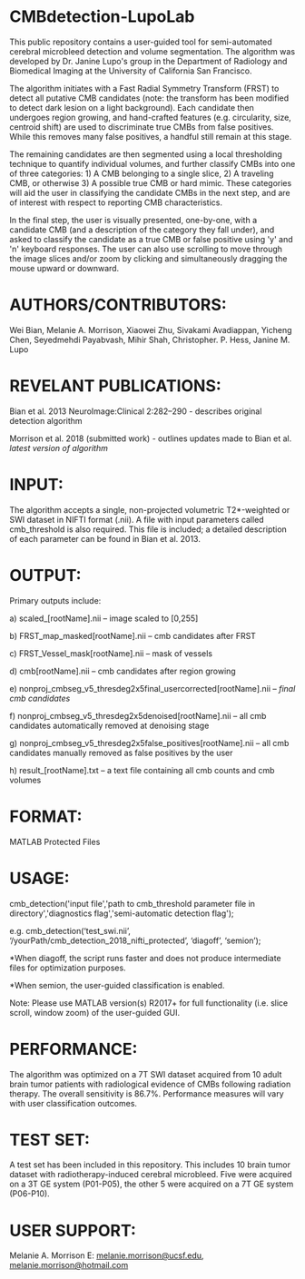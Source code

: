 # CMBdetection-LupoLab
This public repository contains a user-guided tool for semi-automated cerebral microbleed detection and volume segmentation.
The algorithm was developed by Dr. Janine Lupo's group in the Department of Radiology and Biomedical Imaging at the University of California San Francisco. 

The algorithm initiates with a Fast Radial Symmetry Transform (FRST) to detect all putative CMB candidates (note: the transform has been modified to detect dark lesion on a light background). Each candidate then undergoes region growing, and hand-crafted features (e.g. circularity, size, centroid shift) are used to discriminate true CMBs from false positives. While this removes many false positives, a handful still remain at this stage.

The remaining candidates are then segmented using a local thresholding technique to quantify individual volumes, and further classify CMBs into one of three categories: 1) A CMB belonging to a single slice, 2) A traveling CMB, or otherwise 3) A possible true CMB or hard mimic. These categories will aid the user in classifying the candidate CMBs in the next step, and are of interest with respect to reporting CMB characteristics.

In the final step, the user is visually presented, one-by-one, with a candidate CMB (and a description of the category they fall under), and asked to classify the candidate as a true CMB or false positive using 'y' and 'n' keyboard responses. The user can also use scrolling to move through the image slices and/or zoom by clicking and simultaneously dragging the mouse upward or downward.

# AUTHORS/CONTRIBUTORS:
Wei Bian, Melanie A. Morrison, Xiaowei Zhu, Sivakami Avadiappan, Yicheng Chen, Seyedmehdi Payabvash, Mihir Shah, Christopher. P. Hess, Janine M. Lupo 

# REVELANT PUBLICATIONS:
Bian et al. 2013 NeuroImage:Clinical 2:282–290 - describes original detection algorithm 

Morrison et al. 2018 (submitted work) - outlines updates made to Bian et al. *latest version of algorithm*

# INPUT: 
The algorithm accepts a single, non-projected volumetric T2*-weighted or SWI dataset in NIFTI format (.nii). 
A file with input parameters called cmb_threshold is also required. This file is included; a detailed description of each parameter can be found in Bian et al. 2013.

# OUTPUT: 
Primary outputs include:

a) scaled_[rootName].nii – image scaled to [0,255]

b) FRST_map_masked[rootName].nii – cmb candidates after FRST

c) FRST_Vessel_mask[rootName].nii – mask of vessels 

d) cmb[rootName].nii – cmb candidates after region growing 

e)  nonproj_cmbseg_v5_thresdeg2x5final_usercorrected[rootName].nii – *final cmb candidates*

f) nonproj_cmbseg_v5_thresdeg2x5denoised[rootName].nii – all cmb candidates automatically removed at denoising stage

g)  nonproj_cmbseg_v5_thresdeg2x5false_positives[rootName].nii – all cmb candidates manually removed as false positives by the user

h) result_[rootName].txt – a text file containing all cmb counts and cmb volumes
   
# FORMAT: 
MATLAB Protected Files 

# USAGE: 
cmb_detection('input file','path to cmb_threshold parameter file in directory','diagnostics flag','semi-automatic detection flag');

e.g. 
cmb_detection(‘test_swi.nii’, ‘/yourPath/cmb_detection_2018_nifti_protected’, ‘diagoff’, ‘semion’);

*When diagoff, the script runs faster and does not produce intermediate files for optimization purposes.

*When semion, the user-guided classification is enabled.

Note: Please use MATLAB version(s) R2017+ for full functionality (i.e. slice scroll, window zoom) of the user-guided GUI. 

# PERFORMANCE: 
The algorithm was optimized on a 7T SWI dataset acquired from 10 adult brain tumor patients with radiological evidence of CMBs following radiation therapy. The overall sensitivity is 86.7%. Performance measures will vary with user classification outcomes.

# TEST SET: 
A test set has been included in this repository. This includes 10 brain tumor dataset with radiotherapy-induced cerebral microbleed. Five were acquired on a 3T GE system (P01-P05), the other 5 were acquired on a 7T GE system (P06-P10).

# USER SUPPORT:
Melanie A. Morrison 
E: melanie.morrison@ucsf.edu, melanie.morrison@hotmail.com
